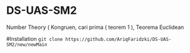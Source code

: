 # DS-UAS-SM2
Number Theory ( Kongruen, cari prima ( teorem 1 ), Teorema Euclidean

#Installation
`git clone https://github.com/AriqFaridzki/DS-UAS-SM2/new/newMain`
